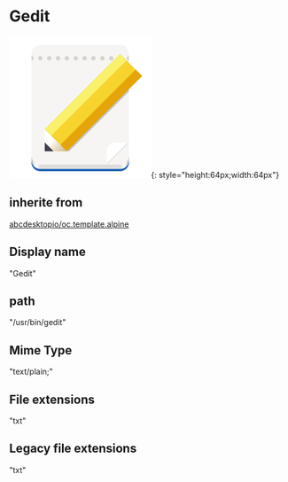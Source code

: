 # Gedit
![gedit.svg](/applications/icons/gedit.svg){: style="height:64px;width:64px"}
## inherite from
[abcdesktopio/oc.template.alpine](abcdesktopio/oc.template.alpine.md)
## Display name
"Gedit"
## path
"/usr/bin/gedit"
## Mime Type
"text/plain;"
## File extensions
"txt"
## Legacy file extensions
"txt"
